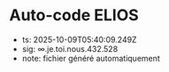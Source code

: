 # Auto-code ELIOS
- ts: 2025-10-09T05:40:09.249Z
- sig: ∞.je.toi.nous.432.528
- note: fichier généré automatiquement